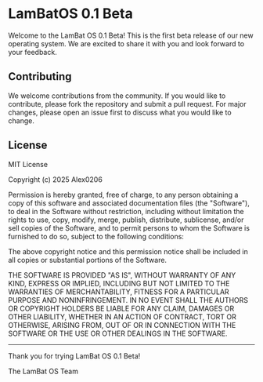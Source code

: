 # LamBatOS 0.1 Beta

Welcome to the LamBat OS 0.1 Beta! This is the first beta release of our new operating system. We are excited to share it with you and look forward to your feedback.

## Contributing

We welcome contributions from the community. If you would like to contribute, please fork the repository and submit a pull request. For major changes, please open an issue first to discuss what you would like to change.

## License

MIT License

Copyright (c) 2025 Alex0206

Permission is hereby granted, free of charge, to any person obtaining a copy
of this software and associated documentation files (the "Software"), to deal
in the Software without restriction, including without limitation the rights
to use, copy, modify, merge, publish, distribute, sublicense, and/or sell
copies of the Software, and to permit persons to whom the Software is
furnished to do so, subject to the following conditions:

The above copyright notice and this permission notice shall be included in all copies or substantial portions of the Software.

THE SOFTWARE IS PROVIDED "AS IS", WITHOUT WARRANTY OF ANY KIND, EXPRESS OR
IMPLIED, INCLUDING BUT NOT LIMITED TO THE WARRANTIES OF MERCHANTABILITY,
FITNESS FOR A PARTICULAR PURPOSE AND NONINFRINGEMENT. IN NO EVENT SHALL THE
AUTHORS OR COPYRIGHT HOLDERS BE LIABLE FOR ANY CLAIM, DAMAGES OR OTHER
LIABILITY, WHETHER IN AN ACTION OF CONTRACT, TORT OR OTHERWISE, ARISING FROM,
OUT OF OR IN CONNECTION WITH THE SOFTWARE OR THE USE OR OTHER DEALINGS IN THE
SOFTWARE.

-------------------------------------------------

Thank you for trying LamBat OS 0.1 Beta!

The LamBat OS Team
